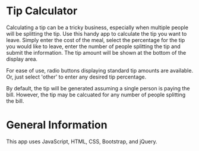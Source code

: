 # Tip Calculator

Calculating a tip can be a tricky business, especially when multiple people will be splitting the tip. Use this handy app to calculate the tip you want to leave. Simply enter the cost of the meal, select the percentage for the tip you would like to leave, enter the number of people splitting the tip and submit the information. The tip amount will be shown at the bottom of the display area.

For ease of use, radio buttons displaying standard tip amounts are available. Or, just select 'other' to enter any desired tip percentage. 

By default, the tip will be generated assuming a single person is paying the bill. However, the tip may be calcuated for any number of people splitting the bill.

# General Information
This app uses JavaScript, HTML, CSS, Bootstrap, and jQuery. 
